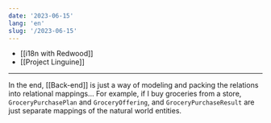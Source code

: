 ```yaml
---
date: '2023-06-15'
lang: 'en'
slug: '/2023-06-15'
---
```


- [[i18n with Redwood]]
- [[Project Linguine]]

---

In the end, [[Back-end]] is just a way of modeling and packing the relations into relational mappings... For example, if I buy groceries from a store, `GroceryPurchasePlan` and `GroceryOffering`, and `GroceryPurchaseResult` are just separate mappings of the natural world entities.
